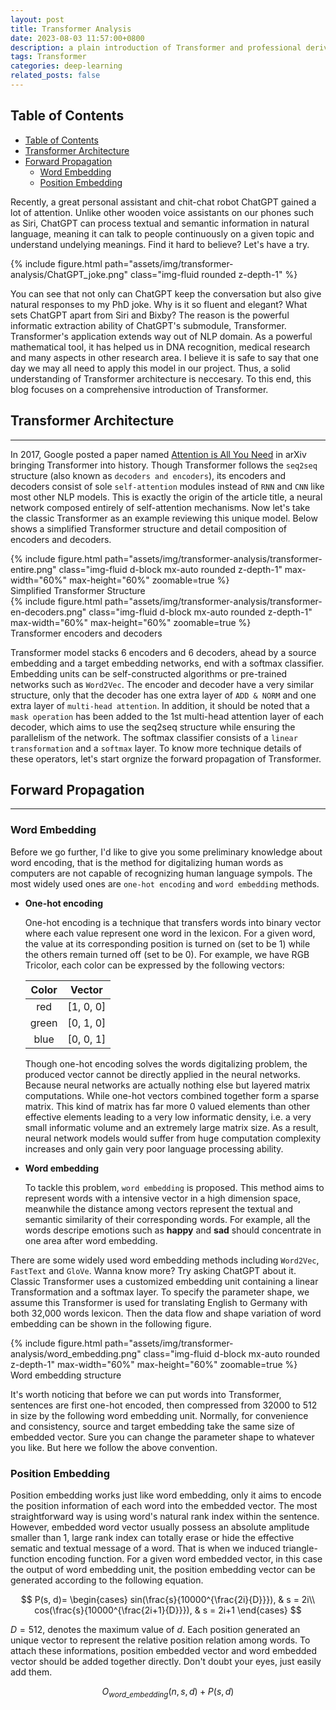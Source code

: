 ```yaml
---
layout: post
title: Transformer Analysis
date: 2023-08-03 11:57:00+0800
description: a plain introduction of Transformer and professional derivation of its forward and backward propagation
tags: Transformer
categories: deep-learning
related_posts: false
---
```


## Table of Contents
- [Table of Contents](#table-of-contents)
- [Transformer Architecture](#transformer-architecture)
- [Forward Propagation](#forward-propagation)
  - [Word Embedding](#word-embedding)
  - [Position Embedding](#position-embedding)

Recently, a great personal assistant and chit-chat robot ChatGPT gained a lot of attention. Unlike other wooden voice assistants on our phones such as Siri, ChatGPT can process textual and semantic information in natural language, meaning it can talk to people continuously on a given topic and understand undelying meanings. Find it hard to believe? Let's have a try.

<div class="row mt-3">
    <div class="col-sm mt-3 mt-md-0">
        {% include figure.html path="assets/img/transformer-analysis/ChatGPT_joke.png" class="img-fluid rounded z-depth-1" %}
    </div>
</div>

You can see that not only can ChatGPT keep the conversation but also give natural responses to my PhD joke. Why is it so fluent and elegant? What sets ChatGPT apart from Siri and Bixby? The reason is the powerful informatic extraction ability of ChatGPT's submodule, Transformer. Transformer's application extends way out of NLP domain. As a powerful mathematical tool, it has helped us in DNA recognition, medical research and many aspects in other research area. I believe it is safe to say that one day we may all need to apply this model in our project. Thus, a solid understanding of Transformer architecture is neccesary. To this end, this blog focuses on a comprehensive introduction of Transformer.

## Transformer Architecture
---
In 2017, Google posted a paper named [Attention is All You Need](https://arxiv.org/abs/1706.03762v4) in arXiv bringing Transformer into history. Though Transformer follows the `seq2seq` structure (also known as `decoders and encoders`), its encoders and decoders consist of sole `self-attention` modules instead of `RNN` and `CNN` like most other NLP models. This is exactly the origin of the article title, a neural network composed entirely of self-attention mechanisms. Now let's take the classic Transformer as an example reviewing this unique model. Below shows a simplified Transformer structure and detail composition of encoders and decoders.

<div class="row mt-3">
    <div class="col-sm mt-3 mt-md-0">
        {% include figure.html path="assets/img/transformer-analysis/transformer-entire.png" class="img-fluid d-block mx-auto rounded z-depth-1" max-width="60%" max-height="60%" zoomable=true %}
    </div>
</div>
<div class="caption">
    Simplified Transformer Structure
</div>

<div class="row mt-3">
    <div class="col-sm mt-3 mt-md-0">
        {% include figure.html path="assets/img/transformer-analysis/transformer-en-decoders.png" class="img-fluid d-block mx-auto rounded z-depth-1" max-width="60%" max-height="60%" zoomable=true %}
    </div>
</div>
<div class="caption">
    Transformer encoders and decoders
</div>

Transformer model stacks 6 encoders and 6 decoders, ahead by a source embedding and a target embedding networks, end with a softmax classifier. Embedding units can be self-constructed algorithms or pre-trained networks such as `Word2Vec`. The encoder and decoder have a very similar structure, only that the decoder has one extra layer of `ADD & NORM` and one extra layer of `multi-head attention`. In addition, it should be noted that a `mask operation` has been added to the 1st multi-head attention layer of each decoder, which aims to use the seq2seq structure while ensuring the parallelism of the network. The softmax classifier consists of a `linear transformation` and a `softmax` layer. To know more technique details of these operators, let's start orgnize the forward propagation of Transformer.

## Forward Propagation
---

### Word Embedding

Before we go further, I'd like to give you some preliminary knowledge about word encoding, that is the method for digitalizing human words as computers are not capable of recognizing human language sympols. The most widely used ones are `one-hot encoding` and `word embedding` methods.

* **One-hot encoding**

    One-hot encoding is a technique that transfers words into binary vector where each value represent one word in the lexicon. For a given word, the value at its corresponding position is turned on (set to be 1) while the others remain turned off (set to be 0). For example, we have RGB Tricolor, each color can be expressed by the following vectors:

    | Color | Vector |
    | :------------: | :------------: |
    |  red | [1, 0, 0] |
    | green | [0, 1, 0] |
    | blue | [0, 0, 1] |

    Though one-hot encoding solves the words digitalizing problem, the produced vector cannot be directly applied in the neural networks. Because neural networks are actually nothing else but layered matrix computations. While one-hot vectors combined together form a sparse matrix. This kind of matrix has far more 0 valued elements than other effective elements leading to a very low informatic density, i.e. a very small informatic volume and an extremely large matrix size. As a result, neural network models would suffer from huge computation complexity increases and only gain very poor language processing ability.

* **Word embedding**

    To tackle this problem, `word embedding` is proposed. This method aims to represent words with a intensive vector in a high dimension space, meanwhile the distance among vectors represent the textual and semantic similarity of their corresponding words. For example, all the words descripe emotions such as **happy** and **sad** should concentrate in one area after word embedding.

There are some widely used word embedding methods including `Word2Vec`, `FastText` and `GloVe`. Wanna know more? Try asking ChatGPT about it. Classic Transformer uses a customized embedding unit containing a linear Transformation and a softmax layer. To specify the parameter shape, we assume this Transformer is used for translating English to Germany with both 32,000 words lexicon. Then the data flow and shape variation of word embedding can be shown in the following figure.

<div class="row mt-3">
    <div class="col-sm mt-3 mt-md-0">
        {% include figure.html path="assets/img/transformer-analysis/word_embedding.png" class="img-fluid d-block mx-auto rounded z-depth-1" max-width="60%" max-height="60%" zoomable=true %}
    </div>
</div>
<div class="caption">
    Word embedding structure
</div>

It's worth noticing that before we can put words into Transformer, sentences are first one-hot encoded, then compressed from 32000 to 512 in size by the following word embedding unit. Normally, for convenience and consistency, source and target embedding take the same size of embedded vector. Sure you can change the parameter shape to whatever you like. But here we follow the above convention.

### Position Embedding

Position embedding works just like word embedding, only it aims to encode the position information of each word into the embedded vector. The most straightforward way is using word's natural rank index within the sentence. However, embedded word vector usually possess an absolute amplitude smaller than 1, large rank index can totally erase or hide the effective sematic and textual message of a word. That is when we induced triangle-function encoding function. For a given word embedded vector, in this case the output of word embedding unit, the position embedding vector can be generated according to the following equation.

$$
P(s, d)=
\begin{cases}
sin(\frac{s}{10000^{\frac{2i}{D}}}), & s = 2i\\
cos(\frac{s}{10000^{\frac{2i+1}{D}}}), & s = 2i+1
\end{cases}
$$

$D=512$, denotes the maximum value of $d$. Each position generated an unique vector to represent the relative position relation among words. To attach these informations, position embedded vector and word embedded vector should be added together directly. Don't doubt your eyes, just easily add them.

$$
O_{word\_ embedding}(n,s,d)+P(s, d)
$$